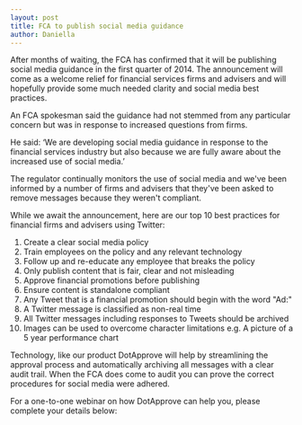 ```yaml
---
layout: post
title: FCA to publish social media guidance
author: Daniella
---
```

After months of waiting, the FCA has confirmed that it will be publishing
social media guidance in the first quarter of 2014. The announcement will come
as a welcome relief for financial services firms and advisers and will
hopefully provide some much needed clarity and social media best practices.

An FCA spokesman said the guidance had not stemmed from any particular concern
but was in response to increased questions from firms.
<!--more-->
He said: ‘We are developing social media guidance in response to the financial
services industry but also because we are fully aware about the increased use
of social media.’

The regulator continually monitors the use of social media and we've been
informed by a number of firms and advisers that they've been asked to remove
messages because they weren't compliant. 

While we await the announcement, here are our top 10 best practices for
financial firms and advisers using Twitter:

1. Create a clear social media policy 
2. Train employees on the policy and any relevant technology 
3. Follow up and re-educate any employee that breaks the policy 
4. Only publish content that is fair, clear and not misleading 
5. Approve financial promotions before publishing 
6. Ensure content is standalone compliant 
7. Any Tweet that is a financial promotion should begin with the word "Ad:" 
8. A Twitter message is classified as non-real time 
9. All Twitter messages including responses to Tweets should be archived 
10. Images can be used to overcome character limitations e.g. A picture of a 5
    year performance chart 

Technology, like our product DotApprove will help by streamlining the approval
process and automatically archiving all messages with a clear audit trail. When
the FCA does come to audit you can prove the correct procedures for social
media were adhered.

For a one-to-one webinar on how DotApprove can help you, please complete your
details below:

